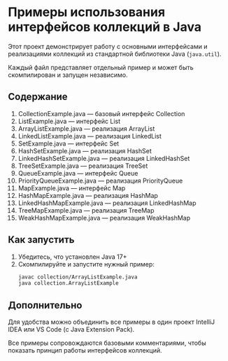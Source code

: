 # Примеры использования интерфейсов коллекций в Java

Этот проект демонстрирует работу с основными интерфейсами и реализациями коллекций из стандартной библиотеки Java (`java.util`).

Каждый файл представляет отдельный пример и может быть скомпилирован и запущен независимо.

## Содержание

1. CollectionExample.java — базовый интерфейс Collection
2. ListExample.java — интерфейс List
3. ArrayListExample.java — реализация ArrayList
4. LinkedListExample.java — реализация LinkedList
5. SetExample.java — интерфейс Set
6. HashSetExample.java — реализация HashSet
7. LinkedHashSetExample.java — реализация LinkedHashSet
8. TreeSetExample.java — реализация TreeSet
9. QueueExample.java — интерфейс Queue
10. PriorityQueueExample.java — реализация PriorityQueue
11. MapExample.java — интерфейс Map
12. HashMapExample.java — реализация HashMap
13. LinkedHashMapExample.java — реализация LinkedHashMap
14. TreeMapExample.java — реализация TreeMap
15. WeakHashMapExample.java — реализация WeakHashMap

## Как запустить

1. Убедитесь, что установлен Java 17+  
2. Скомпилируйте и запустите нужный пример:
   ```bash
   javac collection/ArrayListExample.java
   java collection.ArrayListExample
   ```

## Дополнительно

Для удобства можно объединить все примеры в один проект IntelliJ IDEA или VS Code (с Java Extension Pack).

Все примеры сопровождаются базовыми комментариями, чтобы показать принцип работы интерфейсов коллекций.
